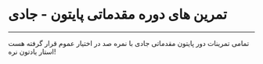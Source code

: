 # تمرین های دوره مقدماتی پایتون - جادی
------
تمامی تمرینات دور پایتون مقدماتی جادی با نمره صد در اختیار عموم قرار گرفته هست استار یادتون نره!
